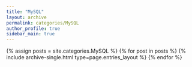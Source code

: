 ```yaml
---
title: "MySQL"
layout: archive
permalink: categories/MySQL
author_profile: true
sidebar_main: true
---
```



{% assign posts = site.categories.MySQL %}
{% for post in posts %} {% include archive-single.html type=page.entries_layout %} {% endfor %}

